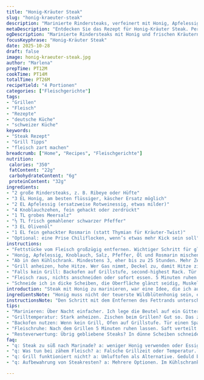 ```yaml
---
title: "Honig-Kräuter Steak"
slug: "honig-kraeuter-steak"
description: "Marinierte Rindersteaks, verfeinert mit Honig, Apfelessig, Knoblauch und frischen Kräutern, anschließend gegrillt oder im Backofen gebraten. Variation mit Rosmarin statt Thymian. Fleisch wird durch lange Marinierzeit zarter und aromatischer. Grillhitze für Röstaromen, Ruhezeit nach dem Garen essentiell für Saftigkeit. Alternativ Bratrohr-Methode bei schlechtem Wetter. Fokus auf Textur und sichtbare Grillzeichen zum perfekten Garpunkt. Würzmischung mit leicht verändertem Essiganteil, mehr Knoblauch und schwarzem Pfeffer als Überraschung. Praktische Tipps zum Aufbewahren und Resteverwendung."
metaDescription: "Entdecken Sie das Rezept für Honig-Kräuter Steak. Perfekt mariniert, saftig und aromatisch. Grillen oder Braten im Ofen? Entscheiden Sie selbst."
ogDescription: "Marinierte Rindersteaks mit Honig und frischen Kräutern. Ideal für den Grill oder das Bratrohr bei jedem Wetter."
focusKeyphrase: "Honig-Kräuter Steak"
date: 2025-10-28
draft: false
image: honig-kraeuter-steak.jpg
author: "Marlena"
prepTime: PT12M
cookTime: PT14M
totalTime: PT26M
recipeYield: "4 Portionen"
categories: ["Fleischgerichte"]
tags:
- "Grillen"
- "Fleisch"
- "Rezepte"
- "deutsche Küche"
- "schweizer Küche"
keywords:
- "Steak Rezept"
- "Grill Tipps"
- "fleisch zart machen"
breadcrumb: ["Home", "Recipes", "Fleischgerichte"]
nutrition: 
 calories: "350"
 fatContent: "22g"
 carbohydrateContent: "6g"
 proteinContent: "32g"
ingredients:
- "2 große Rindersteaks, z. B. Ribeye oder Hüfte"
- "3 EL Honig, am besten flüssiger, käscher Ersatz möglich"
- "2 EL Apfelessig (ersatzweise Rotweinessig, etwas milder)"
- "4 Knoblauchzehen, fein gehackt oder zerdrückt"
- "1 TL grobes Meersalz"
- "½ TL frisch gemahlener schwarzer Pfeffer"
- "3 EL Olivenöl"
- "1 EL fein gehackter Rosmarin (statt Thymian für Kräuter-Twist)"
- "Optional: eine Prise Chiliflocken, wenn’s etwas mehr Kick sein soll"
instructions:
- "Fettstücke vom Fleisch großzügig entfernen. Wichtiger Schritt für gleichmäßiges Garen, sonst zäh an der Stelle. Dann doppelt luftdicht verpacken. Warum? Damit keine Marinade ausläuft und das Aroma sich gut konzentriert. Ich packe oft lieber in zwei schlichten Zip-Lock-Beutel, um Robustheit zu garantieren."
- "Honig, Apfelessig, Knoblauch, Salz, Pfeffer, Öl und Rosmarin mischen. Mit den Fingern direkt in die Beutel geben und alles vorsichtig ins Steak massieren. WICHTIG: Essig löst den Honig auf, das sorgt für besseres Durchziehen. Auch wenn’s klebrig wird, dranbleiben, die Mischung muss überall hinkommen."
- "Ab in den Kühlschrank. Mindestens 3, eher bis zu 25 Stunden. Mehr Zeit = intensivere Aromen. Ich überprüfe nach 12, um zu beurteilen, ob mehr nötig ist. Länger marinieren? Ok, aber nicht über 36h - sonst säuerlich und matschig."
- "Grill anheizen, hohe Hitze. Wer Gas nimmt, Deckel zu, damit Hitze zirkuliert. Keine Panik wenn’s schreit und zischt – das ist exakt, was Röstaromen entstehen lässt. Innen Medium-Rare bedeutet feste Außenseite, noch leicht rosa Kern. 4-7 Minuten pro Seite, je nach Dicke. Bei 2-3cm nehme ich meist sechs auf jeder Seite, aber nur Augen/Handgefühl entscheiden über Ende."
- "Falls kein Grill: Backofen auf Grillstufe, second-highest Rack. Tür einen Spalt offen lassen. Hitze soll stark, aber nicht verrauchen. 8 Minuten pro Seite reichen meist. Rauchmelder merken das sofort, also lüften oder Ventilator anwerfen."
- "Fleisch raus, nichts anschneiden oder sofort essen. 5 Minuten ruhen lassen, mit Folie locker abdecken. Fleischsaft verteilt sich jetzt wieder – sonst läuft beim Schneiden alles raus, trocken und zäh. Gegen Faser schneiden, dadurch wird’s zarter."
- "Schneide ich in dicke Scheiben, die Oberfläche glänzt seidig, Muskelstruktur sichtbar aber nicht faserig. Man riecht sofort Honig-Knoblauch-Note, dazu würziger Essigstich. Rosmarin setzt überraschende frische Akzente gegenüber Thymian, mein Geheimtipp für mehr Aroma."
introduction: "Steak mit Honig zu marinieren, war eine Idee, die ich aus purer Neugier ausprobiert habe. Anfangs dachte ich, Süße und rotes Fleisch passen nicht, aber das Spiel mit Apfelessig als Gegenpart bringt eine unerwartete Balance. Knoblauch und Rosmarin nicht nur zum Geschmack, sondern auch, weil die Kräuter durch die Hitze richtig aufblühen. Wichtig: Geduld bei der Marinierzeit zahlt sich aus. Grillen muss nicht kompliziert sein – der Schlüssel liegt in der Hitzekontrolle und den sensorischen Hinweisen, nicht Uhrzeiten. Dieses dish zeigt, wie Honig karamellisiert und gleichzeitig saftiges Fleisch schützt. Mehr als nur ein Beilagensalat braucht’s hier nicht. Und sollte es mal regnen, funktioniert der Ofen genauso gut, vorausgesetzt man passt auf den Rauchmelder auf. Seit Jahren mein Go-To für Gäste. Fleischratgeber: Immer frische Steaks, keine Vakuumware aus der Masse. Dort fehlt oft der Geschmack."
ingredientsNote: "Honig muss nicht der teuerste Wildblütenhonig sein, ein klarer, flüssiger Akazienhonig tut den Job auch. Apfelessig ist geschmacklich etwas milder als weißen oder Rotweinessig, kann aber je nach Vorliebe angepasst werden. Statt Rosmarin gehe ich manchmal auf eine Mischung mit Oregano / Majoran, je nachdem, was im Garten wächst. Knoblauch unbedingt frisch verwenden – Knoblauchpulver wird hier langweilig. Olivenöl sollte von guter Qualität sein, günstig kann scharf oder bitter werden und lässt andere Zutaten blass wirken. Salz grob, nicht fein, damit es beim Einmassieren besser wirkt und die Struktur minimal aufreißt. Pfeffer frisch mahlen – auf Vorrat gemahlener Pfeffer verliert viel Aroma. Optional die Chiliflocken ergänzen für mehr Tiefgang im Geschmack – aber mit Bedacht, nicht zu scharf."
instructionsNote: "Den Schritt mit dem Entfernen des Fettrands unterschätzt man oft – das ist nicht nur optisch, sondern für die Konsistenz wichtig, da sich Fett sonst ungleichmäßig beim Grillvorgang verhält und spröde wird. Die doppelte Verpackung schützt vor Auslaufen und verhindert Kontaminierung. Marinieren im Kühlschrank ist Pflicht, nicht bei Raumtemperatur – Fleischhaut darf sich nicht an Bakterien festsetzen. Die Kombination aus Essig und Honig wirkt als mildes Konservierungsmittel und Geschmacksbringer. Am Grill achte ich immer darauf, welche Geräusche das Fleisch macht – ein starkes Zischen heißt viel austretende Flüssigkeit, was zeigt, dass der Grill nicht heiß genug ist. Braune Kruste in der Farbe, fast schon karamellartig, signalisiert perfekte Maillard-Reaktion. Beim Braten im Ofen auf den Rauch achten, Tür nicht komplett zu, sonst wird es stickig. Die Ruhephase nach dem Grillen oder Braten nie überspringen, sonst wird die ganze Mühe mit Saftigkeit hinfällig. Gegen die Faser schneiden für das beste Mundgefühl."
tips:
- "Marinieren: Über Nacht einfacher. Ich lege die Beutel auf ein Gitter. Aroma verteilt sich gleichmäßig. Beim ersten Mal zu viel Essig, nicht optimal. Achte auf die Balance: weniger Essig, wenn zu stark. Honig bringt Glanz."
- "Grilltemperatur: Stark anheizen. Zischen beim Grillen? Gut so. Das zeigt, dass die Hitze stimmt. Überprüfen: Wenn das Steak fest und leicht nachgibt, ist es Medium-Rare. Keine Gabeln verwenden. Zangen für weniger Flüssigkeitsverlust."
- "Backofen nutzen: Wenn kein Grill, Ofen auf Grillstufe. Tür einen Spalt offen lassen. Bei rauchempfindlichen Rauchmeldern lüften oder Ventilator nutzen. 8 Minuten pro Seite ausreichend für gleichmäßiges Bräunen."
- "Fleischruhe: Nach dem Grillen 5 Minuten ruhen lassen. Saft verteilt sich besser im Steak. Sonst beim Schneiden alles raus. Gegen die Faser schneiden für zartes Ergebnis. Präsentation: dicke Scheiben, glänzende Oberfläche."
- "Resteverwertung: Übrig gebliebene Steaks? In dünne Scheiben schneiden. Perfekt für Salate oder Sandwiches. Kalt servieren, bleibt saftig. Für mehr Aroma: eine Prise Chiliflocken oder frische Kräuter dazugeben."
faq:
- "q: Steak zu süß nach Marinade? a: weniger Honig verwenden oder Essig erhöhen. Balance finden. Geschmack anpassen, je nach Vorliebe."
- "q: Was tun bei zähem Fleisch? a: Falsche Grillzeit oder Temperatur. Außen verbrannt, innen roh. Handgefühl hilft. Zu kurze oder lange Zeit."
- "q: Grill funktioniert nicht? a: Umluftofen als Alternative. Geduld beim Bräunen notwendig. Decken Sie den Rauchmelder ab oder lüften."
- "q: Aufbewahrung von Steakresten? a: Mehrere Optionen. Im Kühlschrank bis zu drei Tage. Frisch genießen oder einfrieren. Gewürze beim Einfrieren anpassen."

---
```

